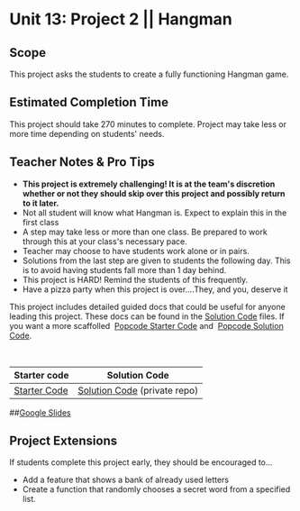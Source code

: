 # Unit 13: Project 2 || Hangman


## Scope
This project asks the students to create a fully functioning Hangman game.

## Estimated Completion Time
This project should take 270 minutes to complete. Project may take less or more time depending on students' needs.  

## Teacher Notes & Pro Tips
* **This project is extremely challenging! It is at the team's discretion whether or not they should skip over this project and possibly return to it later.**
* Not all student will know what Hangman is. Expect to explain this in the first class
* A step may take less or more than one class. Be prepared to work through this at your class's necessary pace.
* Teacher may choose to have students work alone or in pairs.
* Solutions from the last step are given to students the following day. This is to avoid having students fall more than 1 day behind. 
* This project is HARD! Remind the students of this frequently.
* Have a pizza party when this project is over....They, and you, deserve it  

This project includes detailed guided docs that could be useful for anyone leading this project. These docs can be found in the [Solution Code](https://github.com/ScriptEdcurriculum/solutions2016/tree/master/year1/unit13/project2) files. If you want a more scaffolled  [Popcode Starter Code](https://popcode.org/?gist=0cd101af6c5e408c757f53c027ce75bb) and  [Popcode Solution Code](https://popcode.org/?gist=4c8e276cfa58f09585ecfcce56ba9f2f). 
 



<br>

| Starter code | Solution Code |
|-------|-------|
|[Starter Code](https://github.com/ScriptEdcurriculum/unit13HangmanStarterCode) | [Solution Code](https://github.com/ScriptEdcurriculum/solutions2016/tree/master/year1/unit13/project2) (private repo)|

##[Google Slides](https://docs.google.com/presentation/d/1yaBx7PiRJ0egSAkfovDht8uVWjyyU8aDo8ZtzWUfjSs/edit?usp=sharing)

## Project Extensions
If students complete this project early, they should be encouraged to...

* Add a feature that shows a bank of already used letters
* Create a function that randomly chooses a secret word from a specified list.


 




